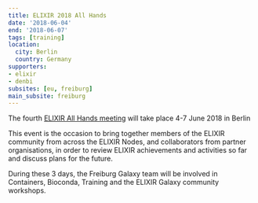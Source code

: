```yaml
---
title: ELIXIR 2018 All Hands
date: '2018-06-04'
end: '2018-06-07'
tags: [training]
location:
  city: Berlin
  country: Germany
supporters:
- elixir
- denbi
subsites: [eu, freiburg]
main_subsite: freiburg
---
```


The fourth [ELIXIR All Hands meeting](https://www.eventbrite.co.uk/e/elixir-2018-all-hands-meeting-berlin-registration-42845604356) will take place 4-7 June 2018 in Berlin

This event is the occasion to bring together members of the ELIXIR community from across the ELIXIR Nodes, and collaborators from partner organisations, in order to review ELIXIR achievements and activities so far and discuss plans for the future.

During these 3 days, the Freiburg Galaxy team will be involved in Containers, Bioconda, Training and the ELIXIR Galaxy community workshops.

